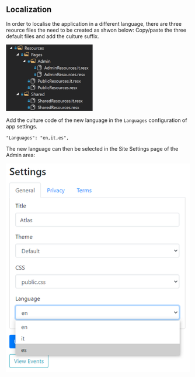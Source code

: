 ## Localization

In order to localise the application in a different language, there are three reource files the need to be created as shwon below:
Copy/paste the three default files and add the culture suffix.

![Resources](assets/img/resources.png)

Add the culture code of the new language in the `Languages` configuration of app settings.

```
"Languages": "en,it,es",
```

The new language can then be selected in the Site Settings page of the Admin area:

![Site Settings - Language](assets/img/admin-settings-language.png)
